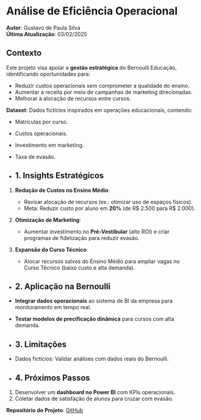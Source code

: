 # Análise de Eficiência Operacional  
**Autor**: Gustavo de Paula Silva  
**Última Atualização**: 03/02/2025 

## Contexto  
Este projeto visa apoiar a **gestão estratégica** do Bernoulli Educação, identificando oportunidades para:  
- Reduzir custos operacionais sem comprometer a qualidade do ensino.  
- Aumentar a receita por meio de campanhas de marketing direcionadas.  
- Melhorar a alocação de recursos entre cursos.  

**Dataset**: Dados fictícios inspirados em operações educacionais, contendo:  
- Matrículas por curso.  
- Custos operacionais.  
- Investimento em marketing.  
- Taxa de evasão.

- ## 1. Insights Estratégicos  
1. **Redução de Custos no Ensino Médio**:  
   - Revisar alocação de recursos (ex.: otimizar uso de espaços físicos).  
   - Meta: Reduzir custo por aluno em **20%** (de R$ 2.500 para R$ 2.000).  

2. **Otimização de Marketing**:  
   - Aumentar investimento no **Pré-Vestibular** (alto ROI) e criar programas de fidelização para reduzir evasão.  

3. **Expansão do Curso Técnico**:  
   - Alocar recursos salvos do Ensino Médio para ampliar vagas no Curso Técnico (baixo custo e alta demanda).  

- ## 2. Aplicação na Bernoulli  
- **Integrar dados operacionais** ao sistema de BI da empresa para monitoramento em tempo real.  
- **Testar modelos de precificação dinâmica** para cursos com alta demanda.

- ## 3. Limitações  
- Dados fictícios: Validar análises com dados reais do Bernoulli.  

- ## 4. Próximos Passos  
1. Desenvolver um **dashboard no Power BI** com KPIs operacionais.  
2. Coletar dados de satisfação de alunos para cruzar com evasão.  

**Repositório do Projeto**: [GitHub](https://github.com/gustavogit4/An-lise-de-Efici-ncia-Operacional)
